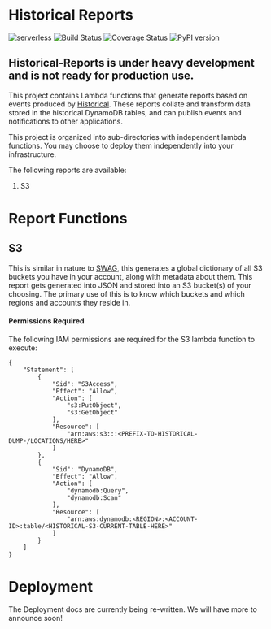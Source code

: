 Historical Reports
=====================
[![serverless](http://public.serverless.com/badges/v3.svg)](http://www.serverless.com)
[![Build Status](https://travis-ci.org/Netflix-Skunkworks/historical-reports.svg?branch=master)](https://travis-ci.org/Netflix-Skunkworks/historical-reports) 
[![Coverage Status](https://coveralls.io/repos/github/Netflix-Skunkworks/historical-reports/badge.svg)](https://coveralls.io/github/Netflix-Skunkworks/historical-reports)
[![PyPI version](https://badge.fury.io/py/historical-reports.svg)](https://badge.fury.io/py/historical-reports)

## Historical-Reports is under heavy development and is not ready for production use.

This project contains Lambda functions that generate reports based on events produced by [Historical](https://github.com/Netflix-Skunkworks/historical).
These reports collate and transform data stored in the historical DynamoDB tables, and can publish events and notifications to other applications.

This project is organized into sub-directories with independent lambda functions. You may choose to deploy them independently
into your infrastructure.

The following reports are available:
1. S3
 

# Report Functions

## S3 
This is similar in nature to [SWAG](https://github.com/Netflix-Skunkworks/swag-client), this generates a global dictionary 
of all S3 buckets you have in your account, along with metadata about them. 
This report gets generated into JSON and stored into an S3 bucket(s) of your choosing. The primary
use of this is to know which buckets and which regions and accounts they reside in.

#### Permissions Required
The following IAM permissions are required for the S3 lambda function to execute:

    {
        "Statement": [
            {
                "Sid": "S3Access",
                "Effect": "Allow",
                "Action": [
                    "s3:PutObject",
                    "s3:GetObject"
                ],
                "Resource": [
                    "arn:aws:s3:::<PREFIX-TO-HISTORICAL-DUMP-/LOCATIONS/HERE>"
                ]
            },
            {
                "Sid": "DynamoDB",
                "Effect": "Allow",
                "Action": [
                    "dynamodb:Query",
                    "dynamodb:Scan"
                ],
                "Resource": [
                    "arn:aws:dynamodb:<REGION>:<ACCOUNT-ID>:table/<HISTORICAL-S3-CURRENT-TABLE-HERE>"
                ]
            }
        ]
    }

# Deployment
The Deployment docs are currently being re-written. We will have more to announce soon!